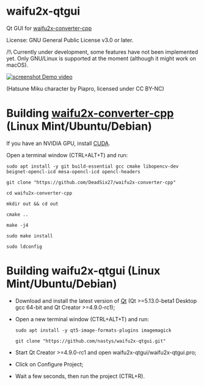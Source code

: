# waifu2x-qtgui
Qt GUI for [waifu2x-converter-cpp](https://github.com/DeadSix27/waifu2x-converter-cpp)

License: GNU General Public License v3.0 or later.

/!\ Currently under development, some features have not been implemented yet. Only GNU/Linux is supported at the moment (although it might work on macOS).

[![screenshot](https://github.com/nastys/waifu2x-qtgui/raw/master/screenshot.png)
Demo video](https://www.youtube.com/watch?v=8WbIJI7ifCY)

(Hatsune Miku character by Piapro, licensed under CC BY-NC)


# Building [waifu2x-converter-cpp](https://github.com/DeadSix27/waifu2x-converter-cpp) (Linux Mint/Ubuntu/Debian)
If you have an NVIDIA GPU, install [CUDA](https://developer.nvidia.com/cuda-downloads?target_os=Linux&target_arch=x86_64&target_distro=Ubuntu).

Open a terminal window (CTRL+ALT+T) and run:
    
    sudo apt install -y git build-essential gcc cmake libopencv-dev beignet-opencl-icd mesa-opencl-icd opencl-headers
    
    git clone "https://github.com/DeadSix27/waifu2x-converter-cpp"
    
    cd waifu2x-converter-cpp
    
    mkdir out && cd out
    
    cmake ..
    
    make -j4
    
    sudo make install
    
    sudo ldconfig

# Building waifu2x-qtgui (Linux Mint/Ubuntu/Debian)
- Download and install the latest version of [Qt](https://www.qt.io/download) \(Qt >=5.13.0-beta1 Desktop gcc 64-bit and Qt Creator >=4.9.0-rc1\);
- Open a new terminal window (CTRL+ALT+T) and run:
    
      sudo apt install -y qt5-image-formats-plugins imagemagick
    
      git clone "https://github.com/nastys/waifu2x-qtgui.git"
    
- Start Qt Creator >=4.9.0-rc1 and open waifu2x-qtgui/waifu2x-qtgui.pro;
- Click on Configure Project;
- Wait a few seconds, then run the project (CTRL+R).
